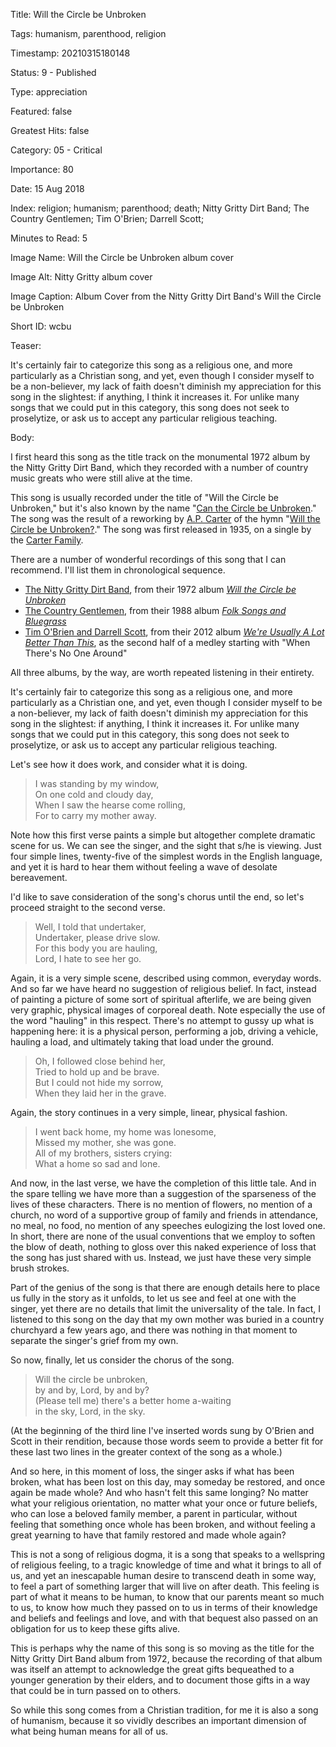 Title:  Will the Circle be Unbroken

Tags:   humanism, parenthood, religion

Timestamp: 20210315180148

Status: 9 - Published

Type:   appreciation

Featured: false

Greatest Hits: false

Category: 05 - Critical

Importance: 80

Date:   15 Aug 2018

Index:  religion; humanism; parenthood; death; Nitty Gritty Dirt Band; The Country Gentlemen; Tim O'Brien; Darrell Scott; 

Minutes to Read: 5

Image Name: Will the Circle be Unbroken album cover

Image Alt: Nitty Gritty album cover

Image Caption: Album Cover from the Nitty Gritty Dirt Band's Will the Circle be Unbroken

Short ID: wcbu

Teaser:

It's certainly fair to categorize this song as a religious one, and more particularly as a Christian song, and yet, even though I consider myself to be a non-believer, my lack of faith doesn't diminish my appreciation for this song in the slightest: if anything, I think it increases it. For unlike many songs that we could put in this category, this song does not seek to proselytize, or ask us to accept any particular religious teaching. 


Body:

I first heard this song as the title track on the monumental 1972 album by the Nitty Gritty Dirt Band, which they recorded with a number of country music greats who were still alive at the time.

This song is usually recorded under the title of "Will the Circle be Unbroken," but it's also known by the name "[Can the Circle be Unbroken][wp]." The song was the result of a reworking by [A.P. Carter][ap] of the hymn "[Will the Circle be Unbroken?][wp2]." The song was first released in 1935, on a single by the [Carter Family][cf]. 

There are a number of wonderful recordings of this song that I can recommend. I'll list them in chronological sequence. 

* [The Nitty Gritty Dirt Band][track1], from their 1972 album *[Will the Circle be Unbroken][album1]*
* [The Country Gentlemen][track2], from their 1988 album *[Folk Songs and Bluegrass][album2]*
* [Tim O'Brien and Darrell Scott][track3], from their 2012 album *[We're Usually A Lot Better Than This][album3]*, as the second half of a medley starting with "When There's No One Around"

All three albums, by the way, are worth repeated listening in their entirety.  

It's certainly fair to categorize this song as a religious one, and more particularly as a Christian one, and yet, even though I consider myself to be a non-believer, my lack of faith doesn't diminish my appreciation for this song in the slightest: if anything, I think it increases it. For unlike many songs that we could put in this category, this song does not seek to proselytize, or ask us to accept any particular religious teaching. 

Let's see how it does work, and consider what it is doing. 

> I was standing by my window,   
> On one cold and cloudy day,   
> When I saw the hearse come rolling,   
> For to carry my mother away.  

Note how this first verse paints a simple but altogether complete dramatic scene for us. We can see the singer, and the sight that s/he is viewing. Just four simple lines, twenty-five of the simplest words in the English language, and yet it is hard to hear them without feeling a wave of desolate bereavement. 

I'd like to save consideration of the song's chorus until the end, so let's proceed straight to the second verse. 
  
> Well, I told that undertaker,   
> Undertaker, please drive slow.   
> For this body you are hauling,  
> Lord, I hate to see her go.   

Again, it is a very simple scene, described using common, everyday words. And so far we have heard no suggestion of religious belief. In fact, instead of painting a picture of some sort of spiritual afterlife, we are being given very graphic, physical images of corporeal death. Note especially the use of the word "hauling" in this respect. There's no attempt to gussy up what is happening here: it is a physical person, performing a job, driving a vehicle, hauling a load, and ultimately taking that load under the ground. 
  
> Oh, I followed close behind her,   
> Tried to hold up and be brave.   
> But I could not hide my sorrow,   
> When they laid her in the grave.   

Again, the story continues in a very simple, linear, physical fashion. 
 
> I went back home, my home was lonesome,   
> Missed my mother, she was gone.   
> All of my brothers, sisters crying:   
> What a home so sad and lone.   

And now, in the last verse, we have the completion of this little tale. And in the spare telling we have more than a suggestion of the sparseness of the lives of these characters. There is no mention of flowers, no mention of a church, no word of a supportive group of family and friends in attendance, no meal, no food, no mention of any speeches eulogizing the lost loved one. In short, there are none of the usual conventions that we employ to soften the blow of death, nothing to gloss over this naked experience of loss that the song has just shared with us. Instead, we just have these very simple brush strokes. 

Part of the genius of the song is that there are enough details here to place us fully in the story as it unfolds, to let us see and feel at one with the singer, yet there are no details that limit the universality of the tale. In fact, I listened to this song on the day that my own mother was buried in a country churchyard a few years ago, and there was nothing in that moment to separate the singer's grief from my own. 

So now, finally, let us consider the chorus of the song. 

> Will the circle be unbroken,   
> by and by, Lord, by and by?   
> (Please tell me) there's a better home a-waiting   
> in the sky, Lord, in the sky.

(At the beginning of the third line I've inserted words sung by O'Brien and Scott in their rendition, because those words seem to provide a better fit for these last two lines in the greater context of the song as a whole.) 

And so here, in this moment of loss, the singer asks if what has been broken, what has been lost on this day, may someday be restored, and once again be made whole? And who hasn't felt this same longing? No matter what your religious orientation, no matter what your once or future beliefs, who can lose a beloved family member, a parent in particular, without feeling that something once whole has been broken, and without feeling a great yearning to have that family restored and made whole again?

This is not a song of religious dogma, it is a song that speaks to a wellspring of religious feeling, to a tragic knowledge of time and what it brings to all of us, and yet an inescapable human desire to transcend death in some way, to feel a part of something larger that will live on after death. This feeling is part of what it means to be human, to know that our parents meant so much to us, to know how much they passed on to us in terms of their knowledge and beliefs and feelings and love, and with that bequest also passed on an obligation for us to keep these gifts alive. 

This is perhaps why the name of this song is so moving as the title for the Nitty Gritty Dirt Band album from 1972, because the recording of that album was itself an attempt to acknowledge the great gifts bequeathed to a younger generation by their elders, and to document those gifts in a way that could be in turn passed on to others. 

So while this song comes from a Christian tradition, for me it is also a song of humanism, because it so vividly describes an important dimension of what being human means for all of us. 

[album1]: https://amzn.to/2MLs4nR
[album2]: https://amzn.to/2OAaLaa
[album3]: https://amzn.to/2KPLRB4

[track1]: https://geo.itunes.apple.com/us/album/will-the-circle-be-unbroken/724920283?i=724922732&mt=1&ls=1&app=music&at=1l3vwJP

[track2]: https://geo.itunes.apple.com/us/album/will-the-circle-be-unbroken/85942864?i=85941067&mt=1&ls=1&app=music&at=1l3vwJP

[track3]: https://geo.itunes.apple.com/us/album/when-theres-no-one-around-will-the-circle-be-unbroken-live/562439339?i=562439436&mt=1&app=music&at=1l3vwJP

[ap]: https://en.wikipedia.org/wiki/A._P._Carter

[cf]: https://en.wikipedia.org/wiki/Carter_Family

[wp]: https://en.wikipedia.org/wiki/Can_the_Circle_Be_Unbroken_(By_and_By)

[wp2]: https://en.wikipedia.org/wiki/Will_the_Circle_Be_Unbroken%3F

